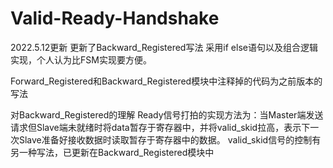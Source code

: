 # Valid-Ready-Handshake

2022.5.12更新
更新了Backward_Registered写法
采用if else语句以及组合逻辑实现，个人认为比FSM实现要方便。



Forward_Registered和Backward_Registered模块中注释掉的代码为之前版本的写法

对Backward_Registered的理解
Ready信号打拍的实现方法为：当Master端发送请求但Slave端未就绪时将data暂存于寄存器中，并将valid_skid拉高，表示下一次Slave准备好接收数据时读取暂存于寄存器中的数据。
valid_skid信号的控制有另一种写法，已更新在Backward_Registered模块中

